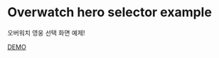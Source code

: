 # Overwatch hero selector example

오버워치 영웅 선택 화면 예제!

[DEMO](https://practical-bartik-a2000a.netlify.app/)

